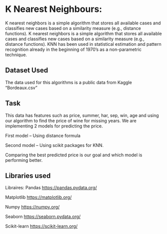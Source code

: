 
# K Nearest Neighbours:
K nearest neighbors is a simple algorithm that stores all available cases and classifies new cases based on a similarity measure (e.g., distance functions). K nearest neighbors is a simple algorithm that stores all available cases and classifies new cases based on a similarity measure (e.g., distance functions). KNN has been used in statistical estimation and pattern recognition already in the beginning of 1970’s as a non-parametric technique.




##  Dataset Used

The data used for this algorithms is a public data from Kaggle “Bordeaux.csv”
## Task

This data has features such as price, summer, har, sep, win, age and using our algorithm to find the price of wine for missing years. We are implementing 2 models for predicting the price.

First model – Using distance formula

Second model – Using scikit packages for KNN.

Comparing the best predicted price is our goal and which model is performing better.
## Libraries used
Libraires:
Pandas https://pandas.pydata.org/

Matplotlib https://matplotlib.org/

Numpy https://numpy.org/

Seaborn https://seaborn.pydata.org/

Scikit-learn https://scikit-learn.org/